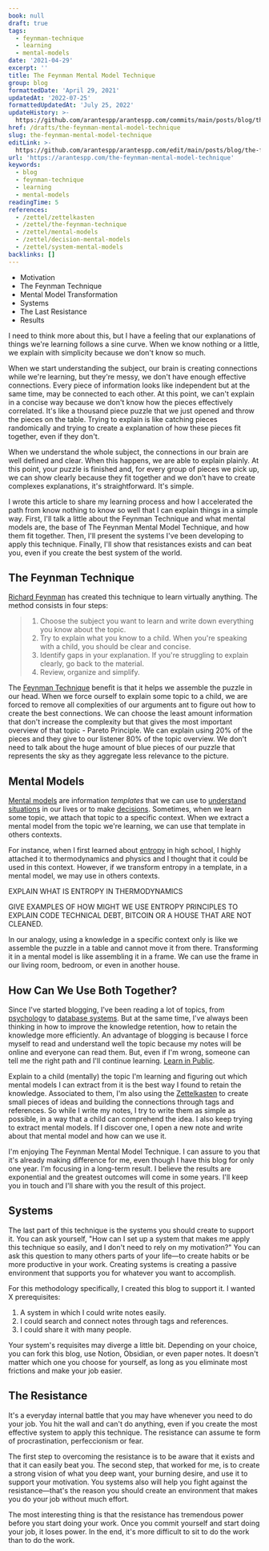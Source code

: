 ```yaml
---
book: null
draft: true
tags:
  - feynman-technique
  - learning
  - mental-models
date: '2021-04-29'
excerpt: ''
title: The Feynman Mental Model Technique
group: blog
formattedDate: 'April 29, 2021'
updatedAt: '2022-07-25'
formattedUpdatedAt: 'July 25, 2022'
updateHistory: >-
  https://github.com/arantespp/arantespp.com/commits/main/posts/blog/the-feynman-mental-model-technique.md
href: /drafts/the-feynman-mental-model-technique
slug: the-feynman-mental-model-technique
editLink: >-
  https://github.com/arantespp/arantespp.com/edit/main/posts/blog/the-feynman-mental-model-technique.md
url: 'https://arantespp.com/the-feynman-mental-model-technique'
keywords:
  - blog
  - feynman-technique
  - learning
  - mental-models
readingTime: 5
references:
  - /zettel/zettelkasten
  - /zettel/the-feynman-technique
  - /zettel/mental-models
  - /zettel/decision-mental-models
  - /zettel/system-mental-models
backlinks: []
---
```


- Motivation
- The Feynman Technique
- Mental Model Transformation
- Systems
- The Last Resistance
- Results

I need to think more about this, but I have a feeling that our explanations of things we're learning follows a sine curve. When we know nothing or a little, we explain with simplicity because we don't know so much.

When we start understanding the subject, our brain is creating connections while we're learning, but they're messy, we don't have enough effective connections. Every piece of information looks like independent but at the same time, may be connected to each other. At this point, we can't explain in a concise way because we don't know how the pieces effectively correlated. It's like a thousand piece puzzle that we just opened and throw the pieces on the table. Trying to explain is like catching pieces randomically and trying to create a explanation of how these pieces fit together, even if they don't.

When we understand the whole subject, the connections in our brain are well defined and clear. When this happens, we are able to explain plainly. At this point, your puzzle is finished and, for every group of pieces we pick up, we can show clearly because they fit together and we don't have to create complexes explanations, it's straightforward. It's simple.

I wrote this article to share my learning process and how I accelerated the path from know nothing to know so well that I can explain things in a simple way. First, I'll talk a little about the Feynman Technique and what mental models are, the base of The Feynman Mental Model Technique, and how them fit together. Then, I'll present the systems I've been developing to apply this technique. Finally, I'll show that resistances exists and can beat you, even if you create the best system of the world.

## The Feynman Technique

[Richard Feynman](/zettel/richard-feynman) has created this technique to learn virtually anything. The method consists in four steps:

> 1. Choose the subject you want to learn and write down everything you know about the topic.
> 2. Try to explain what you know to a child. When you're speaking with a child, you should be clear and concise.
> 3. Identify gaps in your explanation. If you're struggling to explain clearly, go back to the material.
> 4. Review, organize and simplify.

The [Feynman Technique](/zettel/the-feynman-technique) benefit is that it helps we assemble the puzzle in our head. When we force ourself to explain some topic to a child, we are forced to remove all complexities of our arguments ant to figure out how to create the best connections. We can choose the least amount information that don't increase the complexity but that gives the most important overview of that topic - Pareto Principle. We can explain using 20% of the pieces and they give to our listener 80% of the topic overview. We don't need to talk about the huge amount of blue pieces of our puzzle that represents the sky as they aggregate less relevance to the picture.

## Mental Models

[Mental models](/zettel/mental-models) are information _templates_ that we can use to [understand situations](/zettel/system-mental-models) in our lives or to make [decisions](/zettel/decision-mental-models). Sometimes, when we learn some topic, we attach that topic to a specific context. When we extract a mental model from the topic we're learning, we can use that template in others contexts.

For instance, when I first learned about [entropy](/zettel/entropy) in high school, I highly attached it to thermodynamics and physics and I thought that it could be used in this context. However, if we transform entropy in a template, in a mental model, we may use in others contexts.

EXPLAIN WHAT IS ENTROPY IN THERMODYNAMICS

GIVE EXAMPLES OF HOW MIGHT WE USE ENTROPY PRINCIPLES TO EXPLAIN CODE TECHNICAL DEBT, BITCOIN OR A HOUSE THAT ARE NOT CLEANED.

In our analogy, using a knowledge in a specific context only is like we assemble the puzzle in a table and cannot move it from there. Transforming it in a mental model is like assembling it in a frame. We can use the frame in our living room, bedroom, or even in another house.

## How Can We Use Both Together?

Since I've started blogging, I've been reading a lot of topics, from [psychology](/tags/psychology) to [database systems](/tags/database). But at the same time, I've always been thinking in how to improve the knowledge retention, how to retain the knowledge more efficiently. An advantage of blogging is because I force myself to read and understand well the topic because my notes will be online and everyone can read them. But, even if I'm wrong, someone can tell me the right path and I'll continue learning. [Learn in Public](https://www.swyx.io/learn-in-public/).

Explain to a child (mentally) the topic I'm learning and figuring out which mental models I can extract from it is the best way I found to retain the knowledge. Associated to them, I'm also using the [Zettelkasten](/zettel/zettelkasten) to create small pieces of ideas and building the connections through tags and references. So while I write my notes, I try to write them as simple as possible, in a way that a child can comprehend the idea. I also keep trying to extract mental models. If I discover one, I open a new note and write about that mental model and how can we use it.

I'm enjoying The Feynman Mental Model Technique. I can assure to you that it's already making difference for me, even though I have this blog for only one year. I'm focusing in a long-term result. I believe the results are exponential and the greatest outcomes will come in some years. I'll keep you in touch and I'll share with you the result of this project.

## Systems

The last part of this technique is the systems you should create to support it. You can ask yourself, "How can I set up a system that makes me apply this technique so easily, and I don't need to rely on my motivation?" You can ask this question to many others parts of your life—to create habits or be more productive in your work. Creating systems is creating a passive environment that supports you for whatever you want to accomplish.

For this methodology specifically, I created this blog to support it. I wanted X prerequisites:

1. A system in which I could write notes easily.
1. I could search and connect notes through tags and references.
1. I could share it with many people.

Your system's requisites may diverge a little bit. Depending on your choice, you can fork this blog, use Notion, Obsidian, or even paper notes. It doesn't matter which one you choose for yourself, as long as you eliminate most frictions and make your job easier.

## The Resistance

It's a everyday internal battle that you may have whenever you need to do your job. You hit the wall and can't do anything, even if you create the most effective system to apply this technique. The resistance can assume te form of procrastination, perfeccionism or fear.

The first step to overcoming the resistance is to be aware that it exists and that it can easily beat you. The second step, that worked for me, is to create a strong vision of what you deep want, your burning desire, and use it to support your motivation. You systems also will help you fight against the resistance—that's the reason you should create an environment that makes you do your job without much effort.

The most interesting thing is that the resistance has tremendous power before you start doing your work. Once you commit yourself and start doing your job, it loses power. In the end, it's more difficult to sit to do the work than to do the work.
